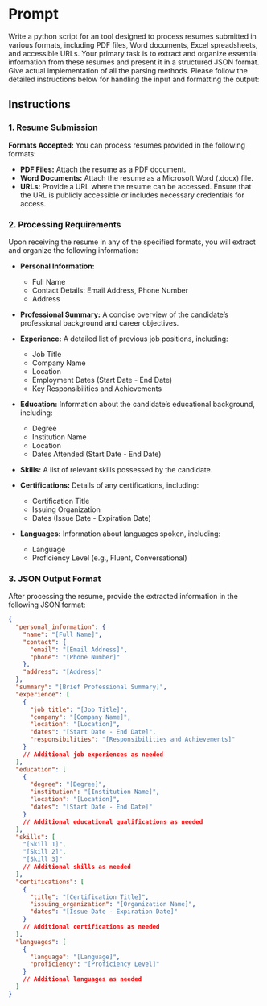 # Prompt

Write a python script for an tool designed to process resumes submitted in various formats, including PDF files, Word documents, Excel spreadsheets, and accessible URLs. Your primary task is to extract and organize essential information from these resumes and present it in a structured JSON format. Give actual implementation of all the parsing methods. Please follow the detailed instructions below for handling the input and formatting the output:

## Instructions

### 1. Resume Submission

**Formats Accepted:** You can process resumes provided in the following formats:

- **PDF Files:** Attach the resume as a PDF document.
- **Word Documents:** Attach the resume as a Microsoft Word (.docx) file.
- **URLs:** Provide a URL where the resume can be accessed. Ensure that the URL is publicly accessible or includes necessary credentials for access.

### 2. Processing Requirements

Upon receiving the resume in any of the specified formats, you will extract and organize the following information:

- **Personal Information:**
  - Full Name
  - Contact Details: Email Address, Phone Number
  - Address

- **Professional Summary:** A concise overview of the candidate’s professional background and career objectives.

- **Experience:** A detailed list of previous job positions, including:
  - Job Title
  - Company Name
  - Location
  - Employment Dates (Start Date - End Date)
  - Key Responsibilities and Achievements

- **Education:** Information about the candidate’s educational background, including:
  - Degree
  - Institution Name
  - Location
  - Dates Attended (Start Date - End Date)

- **Skills:** A list of relevant skills possessed by the candidate.

- **Certifications:** Details of any certifications, including:
  - Certification Title
  - Issuing Organization
  - Dates (Issue Date - Expiration Date)

- **Languages:** Information about languages spoken, including:
  - Language
  - Proficiency Level (e.g., Fluent, Conversational)

### 3. JSON Output Format

After processing the resume, provide the extracted information in the following JSON format:

```json
{
  "personal_information": {
    "name": "[Full Name]",
    "contact": {
      "email": "[Email Address]",
      "phone": "[Phone Number]"
    },
    "address": "[Address]"
  },
  "summary": "[Brief Professional Summary]",
  "experience": [
    {
      "job_title": "[Job Title]",
      "company": "[Company Name]",
      "location": "[Location]",
      "dates": "[Start Date - End Date]",
      "responsibilities": "[Responsibilities and Achievements]"
    }
    // Additional job experiences as needed
  ],
  "education": [
    {
      "degree": "[Degree]",
      "institution": "[Institution Name]",
      "location": "[Location]",
      "dates": "[Start Date - End Date]"
    }
    // Additional educational qualifications as needed
  ],
  "skills": [
    "[Skill 1]",
    "[Skill 2]",
    "[Skill 3]"
    // Additional skills as needed
  ],
  "certifications": [
    {
      "title": "[Certification Title]",
      "issuing_organization": "[Organization Name]",
      "dates": "[Issue Date - Expiration Date]"
    }
    // Additional certifications as needed
  ],
  "languages": [
    {
      "language": "[Language]",
      "proficiency": "[Proficiency Level]"
    }
    // Additional languages as needed
  ]
}




